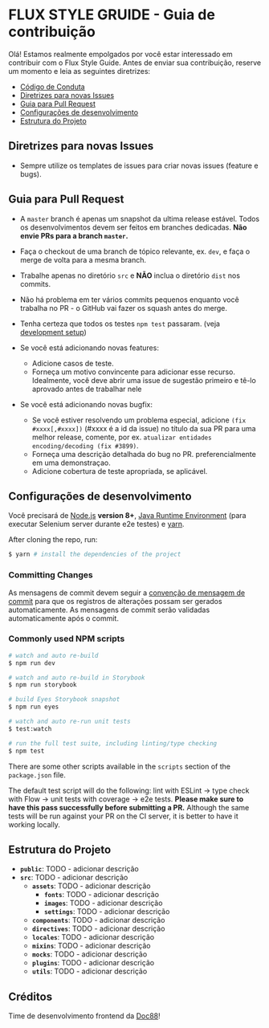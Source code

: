 # FLUX STYLE GRUIDE - Guia de contribuição

Olá! Estamos realmente empolgados por você estar interessado em contribuir com o Flux Style Guide. Antes de enviar sua contribuição, reserve um momento e leia as seguintes diretrizes:

- [Código de Conduta](https://github.com/vuejs/vue/blob/dev/.github/CODE_OF_CONDUCT.md)
- [Diretrizes para novas Issues](#diretrizes-para-novas-issues)
- [Guia para Pull Request](#guia-para-pull-request)
- [Configurações de desenvolvimento](#configurações-de-desenvolvimento)
- [Estrutura do Projeto](#estrutura-do-projeto)

## Diretrizes para novas Issues

- Sempre utilize os templates de issues para criar novas issues (feature e bugs).

## Guia para Pull Request

- A `master` branch é apenas um snapshot da ultima release estável. Todos os desenvolvimentos devem ser feitos em branches dedicadas. **Não envie PRs para a branch `master`.**

- Faça o checkout de uma branch de tópico relevante, ex. `dev`, e faça o merge de volta para a mesma branch.

- Trabalhe apenas no diretório `src` e **NÃO** inclua o diretório `dist` nos commits.

- Não há problema em ter vários commits pequenos enquanto você trabalha no PR - o GitHub vai fazer os squash antes do merge.

- Tenha certeza que todos os testes `npm test` passaram. (veja [development setup](#configurações-de-desenvolvimento))

- Se você está adicionando novas features:
  - Adicione casos de teste.
  - Forneça um motivo convincente para adicionar esse recurso. Idealmente, você deve abrir uma issue de sugestão primeiro e tê-lo aprovado antes de trabalhar nele

- Se você está adicionando novas bugfix:
  - Se você estiver resolvendo um problema especial, adicione `(fix #xxxx[,#xxxx])` (#xxxx é a id da issue) no título da sua PR para uma melhor release, comente, por ex. `atualizar entidades encoding/decoding (fix #3899)`.
  - Forneça uma descrição detalhada do bug no PR. preferencialmente em uma demonstraçao.
  - Adicione cobertura de teste apropriada, se aplicável.


## Configurações de desenvolvimento

Você precisará de [Node.js](http://nodejs.org) **version 8+**, [Java Runtime Environment](http://www.oracle.com/technetwork/java/javase/downloads/index.html) (para executar Selenium server durante e2e testes) e [yarn](https://yarnpkg.com/en/docs/install).

After cloning the repo, run:

``` bash
$ yarn # install the dependencies of the project
```

### Committing Changes

As mensagens de commit devem seguir a [convenção de mensagem de commit](./COMMIT_CONVENTION.md) para que os registros de alterações possam ser gerados automaticamente. As mensagens de commit serão validadas automaticamente após o commit.

### Commonly used NPM scripts

``` bash
# watch and auto re-build
$ npm run dev

# watch and auto re-build in Storybook
$ npm run storybook

# build Eyes Storybook snapshot
$ npm run eyes

# watch and auto re-run unit tests
$ test:watch

# run the full test suite, including linting/type checking
$ npm test
```

There are some other scripts available in the `scripts` section of the `package.json` file.

The default test script will do the following: lint with ESLint -> type check with Flow -> unit tests with coverage -> e2e tests. **Please make sure to have this pass successfully before submitting a PR.** Although the same tests will be run against your PR on the CI server, it is better to have it working locally.

## Estrutura do Projeto

- **`public`**: TODO - adicionar descrição
- **`src`**:  TODO - adicionar descrição
  - **`assets`**:  TODO - adicionar descrição
    - **`fonts`**:  TODO - adicionar descrição
    - **`images`**:  TODO - adicionar descrição
    - **`settings`**:  TODO - adicionar descrição
  - **`components`**:  TODO - adicionar descrição
  - **`directives`**:  TODO - adicionar descrição
  - **`locales`**:  TODO - adicionar descrição
  - **`mixins`**:  TODO - adicionar descrição
  - **`mocks`**:  TODO - adicionar descrição
  - **`plugins`**:  TODO - adicionar descrição
  - **`utils`**:  TODO - adicionar descrição

## Créditos

Time de desenvolvimento frontend da [Doc88](https://doc88.com.br)!
